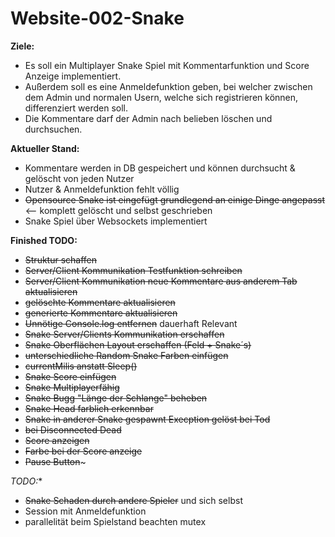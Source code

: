 # Website-002-Snake

**Ziele:** <br>
- Es soll ein Multiplayer Snake Spiel mit Kommentarfunktion und Score Anzeige implementiert. 
- Außerdem soll es eine Anmeldefunktion geben, bei welcher zwischen dem Admin und normalen Usern, welche sich registrieren können, differenziert werden soll. 
- Die Kommentare darf der Admin nach belieben löschen und durchsuchen.

**Aktueller Stand:** <br>
- Kommentare werden in DB gespeichert und können durchsucht & gelöscht von jeden Nutzer
- Nutzer & Anmeldefunktion fehlt völlig
- ~~Opensource Snake ist eingefügt grundlegend an einige Dinge angepasst~~ <-- komplett gelöscht und selbst geschrieben
- Snake Spiel über Websockets implementiert

**Finished TODO:** <br>
- ~~Struktur schaffen~~
- ~~Server/Client Kommunikation Testfunktion schreiben~~
- ~~Server/Client Kommunikation neue Kommentare aus anderem Tab aktualisieren~~
- ~~gelöschte Kommentare aktualisieren~~
- ~~generierte Kommentare aktualisieren~~
- ~~Unnötige Console.log entfernen~~ dauerhaft Relevant
- ~~Snake Server/Clients Kommunikation erschaffen~~
- ~~Snake Oberflächen Layout erschaffen (Feld + Snake´s)~~
- ~~unterschiedliche Random Snake Farben einfügen~~
- ~~currentMilis anstatt Sleep()~~
- ~~Snake Score einfügen~~
- ~~Snake Multiplayerfähig~~
- ~~Snake Bugg "Länge der Schlange" beheben~~
- ~~Snake Head farblich erkennbar~~
- ~~Snake in anderer Snake gespawnt Execption gelöst bei Tod~~
- ~~bei Disconnected Dead~~
- ~~Score anzeigen~~
- ~~Farbe bei der Score anzeige~~
- ~~Pause Button~~~

*TODO:** <br>
- ~~Snake Schaden durch andere Spieler~~ und sich selbst
- Session mit Anmeldefunktion
- parallelität beim Spielstand beachten mutex